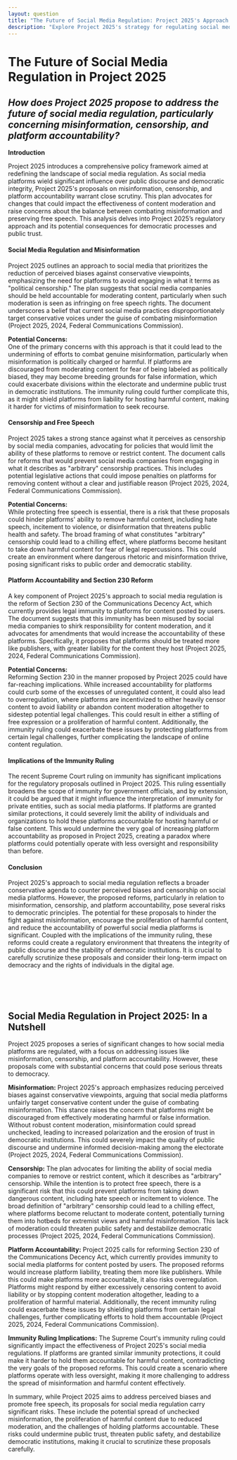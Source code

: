 ```yaml
---
layout: question
title: "The Future of Social Media Regulation: Project 2025's Approach to Misinformation, Censorship, and Accountability"
description: "Explore Project 2025's strategy for regulating social media, focusing on its implications for misinformation, censorship, and platform accountability, and the potential impact on democratic processes."
---
```


# The Future of Social Media Regulation in Project 2025

## *How does Project 2025 propose to address the future of social media regulation, particularly concerning misinformation, censorship, and platform accountability?*

**Introduction**

Project 2025 introduces a comprehensive policy framework aimed at redefining the landscape of social media regulation. As social media platforms wield significant influence over public discourse and democratic integrity, Project 2025's proposals on misinformation, censorship, and platform accountability warrant close scrutiny. This plan advocates for changes that could impact the effectiveness of content moderation and raise concerns about the balance between combating misinformation and preserving free speech. This analysis delves into Project 2025’s regulatory approach and its potential consequences for democratic processes and public trust.

#### **Social Media Regulation and Misinformation**

Project 2025 outlines an approach to social media that prioritizes the reduction of perceived biases against conservative viewpoints, emphasizing the need for platforms to avoid engaging in what it terms as "political censorship." The plan suggests that social media companies should be held accountable for moderating content, particularly when such moderation is seen as infringing on free speech rights. The document underscores a belief that current social media practices disproportionately target conservative voices under the guise of combating misinformation (Project 2025, 2024, Federal Communications Commission).

**Potential Concerns:**  
One of the primary concerns with this approach is that it could lead to the undermining of efforts to combat genuine misinformation, particularly when misinformation is politically charged or harmful. If platforms are discouraged from moderating content for fear of being labeled as politically biased, they may become breeding grounds for false information, which could exacerbate divisions within the electorate and undermine public trust in democratic institutions. The immunity ruling could further complicate this, as it might shield platforms from liability for hosting harmful content, making it harder for victims of misinformation to seek recourse.

#### **Censorship and Free Speech**

Project 2025 takes a strong stance against what it perceives as censorship by social media companies, advocating for policies that would limit the ability of these platforms to remove or restrict content. The document calls for reforms that would prevent social media companies from engaging in what it describes as "arbitrary" censorship practices. This includes potential legislative actions that could impose penalties on platforms for removing content without a clear and justifiable reason (Project 2025, 2024, Federal Communications Commission).

**Potential Concerns:**  
While protecting free speech is essential, there is a risk that these proposals could hinder platforms' ability to remove harmful content, including hate speech, incitement to violence, or disinformation that threatens public health and safety. The broad framing of what constitutes "arbitrary" censorship could lead to a chilling effect, where platforms become hesitant to take down harmful content for fear of legal repercussions. This could create an environment where dangerous rhetoric and misinformation thrive, posing significant risks to public order and democratic stability.

#### **Platform Accountability and Section 230 Reform**

A key component of Project 2025's approach to social media regulation is the reform of Section 230 of the Communications Decency Act, which currently provides legal immunity to platforms for content posted by users. The document suggests that this immunity has been misused by social media companies to shirk responsibility for content moderation, and it advocates for amendments that would increase the accountability of these platforms. Specifically, it proposes that platforms should be treated more like publishers, with greater liability for the content they host (Project 2025, 2024, Federal Communications Commission).

**Potential Concerns:**  
Reforming Section 230 in the manner proposed by Project 2025 could have far-reaching implications. While increased accountability for platforms could curb some of the excesses of unregulated content, it could also lead to overregulation, where platforms are incentivized to either heavily censor content to avoid liability or abandon content moderation altogether to sidestep potential legal challenges. This could result in either a stifling of free expression or a proliferation of harmful content. Additionally, the immunity ruling could exacerbate these issues by protecting platforms from certain legal challenges, further complicating the landscape of online content regulation.

#### **Implications of the Immunity Ruling**

The recent Supreme Court ruling on immunity has significant implications for the regulatory proposals outlined in Project 2025. This ruling essentially broadens the scope of immunity for government officials, and by extension, it could be argued that it might influence the interpretation of immunity for private entities, such as social media platforms. If platforms are granted similar protections, it could severely limit the ability of individuals and organizations to hold these platforms accountable for hosting harmful or false content. This would undermine the very goal of increasing platform accountability as proposed in Project 2025, creating a paradox where platforms could potentially operate with less oversight and responsibility than before.

#### **Conclusion**

Project 2025's approach to social media regulation reflects a broader conservative agenda to counter perceived biases and censorship on social media platforms. However, the proposed reforms, particularly in relation to misinformation, censorship, and platform accountability, pose several risks to democratic principles. The potential for these proposals to hinder the fight against misinformation, encourage the proliferation of harmful content, and reduce the accountability of powerful social media platforms is significant. Coupled with the implications of the immunity ruling, these reforms could create a regulatory environment that threatens the integrity of public discourse and the stability of democratic institutions. It is crucial to carefully scrutinize these proposals and consider their long-term impact on democracy and the rights of individuals in the digital age.

<br><br><br>

## <span id="nutshell">Social Media Regulation in Project 2025: In a Nutshell</span>

Project 2025 proposes a series of significant changes to how social media platforms are regulated, with a focus on addressing issues like misinformation, censorship, and platform accountability. However, these proposals come with substantial concerns that could pose serious threats to democracy.

**Misinformation:** Project 2025's approach emphasizes reducing perceived biases against conservative viewpoints, arguing that social media platforms unfairly target conservative content under the guise of combating misinformation. This stance raises the concern that platforms might be discouraged from effectively moderating harmful or false information. Without robust content moderation, misinformation could spread unchecked, leading to increased polarization and the erosion of trust in democratic institutions. This could severely impact the quality of public discourse and undermine informed decision-making among the electorate (Project 2025, 2024, Federal Communications Commission).

**Censorship:** The plan advocates for limiting the ability of social media companies to remove or restrict content, which it describes as "arbitrary" censorship. While the intention is to protect free speech, there is a significant risk that this could prevent platforms from taking down dangerous content, including hate speech or incitement to violence. The broad definition of "arbitrary" censorship could lead to a chilling effect, where platforms become reluctant to moderate content, potentially turning them into hotbeds for extremist views and harmful misinformation. This lack of moderation could threaten public safety and destabilize democratic processes (Project 2025, 2024, Federal Communications Commission).

**Platform Accountability:** Project 2025 calls for reforming Section 230 of the Communications Decency Act, which currently provides immunity to social media platforms for content posted by users. The proposed reforms would increase platform liability, treating them more like publishers. While this could make platforms more accountable, it also risks overregulation. Platforms might respond by either excessively censoring content to avoid liability or by stopping content moderation altogether, leading to a proliferation of harmful material. Additionally, the recent immunity ruling could exacerbate these issues by shielding platforms from certain legal challenges, further complicating efforts to hold them accountable (Project 2025, 2024, Federal Communications Commission).

**Immunity Ruling Implications:** The Supreme Court's immunity ruling could significantly impact the effectiveness of Project 2025's social media regulations. If platforms are granted similar immunity protections, it could make it harder to hold them accountable for harmful content, contradicting the very goals of the proposed reforms. This could create a scenario where platforms operate with less oversight, making it more challenging to address the spread of misinformation and harmful content effectively.

In summary, while Project 2025 aims to address perceived biases and promote free speech, its proposals for social media regulation carry significant risks. These include the potential spread of unchecked misinformation, the proliferation of harmful content due to reduced moderation, and the challenges of holding platforms accountable. These risks could undermine public trust, threaten public safety, and destabilize democratic institutions, making it crucial to scrutinize these proposals carefully.
